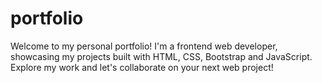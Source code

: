 # portfolio
Welcome to my personal portfolio! I'm a frontend web developer, showcasing my projects built with HTML, CSS, Bootstrap and JavaScript. Explore my work and let's collaborate on your next web project!
